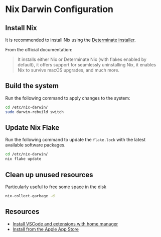 # Nix Darwin Configuration


## Install Nix

It is recommended to install Nix using the [Determinate installer](https://github.com/DeterminateSystems/nix-installer?tab=readme-ov-file#determinate-nix-installer).

From the official documentation:

> It installs either Nix or Determinate Nix (with flakes enabled by default), it offers support for seamlessly uninstalling Nix, it enables Nix to survive macOS upgrades, and much more.


## Build the system

Run the following command to apply changes to the system:

```sh
cd /etc/nix-darwin/
sudo darwin-rebuild switch
```

## Update Nix Flake

Run the following command to update the `flake.lock` with the latest available software packages.

```sh
cd /etc/nix-darwin/
nix flake update
```

## Clean up unused resources

Particularly useful to free some space in the disk

```sh
nix-collect-garbage -d
```

## Resources

- [Install VSCode and extensions with home manager](https://davi.wsh/blog/2024/11/nix-vscode/)
- [Install from the Apple App Store](https://github.com/mas-cli/mas)
